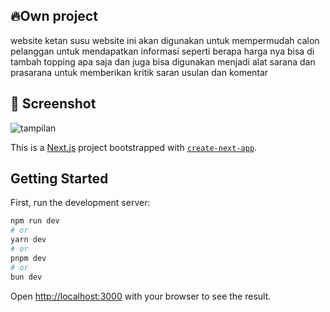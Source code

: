 ## 🔥Own project

website ketan susu website ini akan digunakan untuk mempermudah calon pelanggan untuk mendapatkan informasi seperti
berapa harga nya bisa di tambah topping apa saja dan juga bisa digunakan menjadi alat sarana dan prasarana untuk
memberikan kritik saran usulan dan komentar

## 📸 Screenshot

![tampilan]("/page.png")

This is a [Next.js](https://nextjs.org) project bootstrapped with
[`create-next-app`](https://nextjs.org/docs/app/api-reference/cli/create-next-app).

## Getting Started

First, run the development server:

```bash
npm run dev
# or
yarn dev
# or
pnpm dev
# or
bun dev
```

Open [http://localhost:3000](http://localhost:3000) with your browser to see the result.

